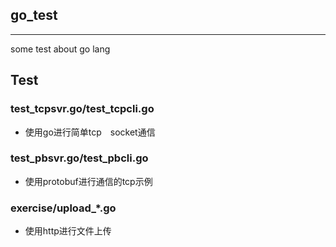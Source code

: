 ## go_test
---
some test about go lang

## Test

### test_tcpsvr.go/test_tcpcli.go

* 使用go进行简单tcp　socket通信

### test_pbsvr.go/test_pbcli.go

* 使用protobuf进行通信的tcp示例

### exercise/upload_*.go
* 使用http进行文件上传
